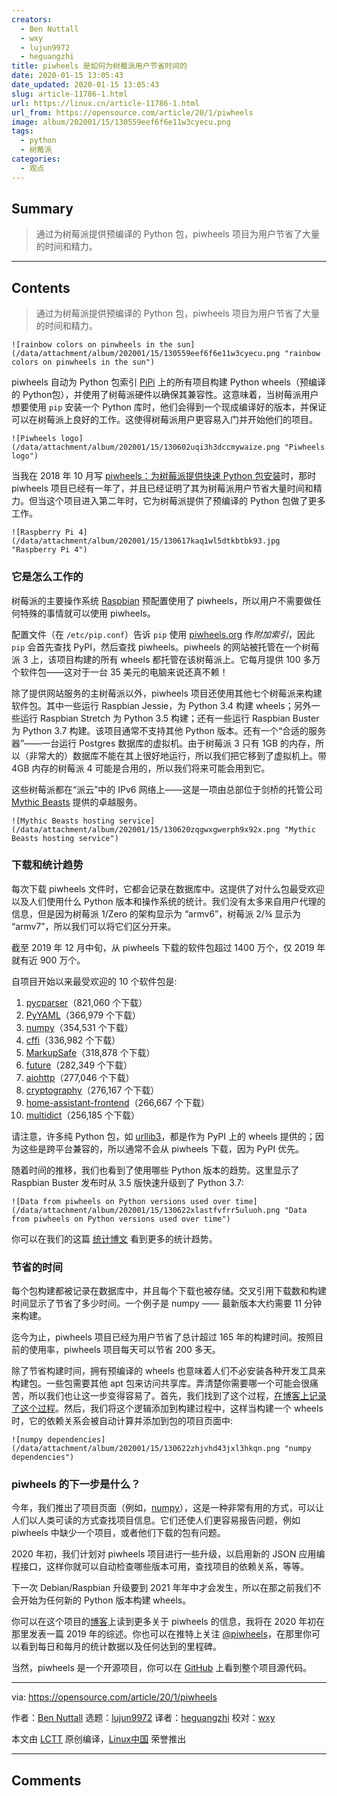 ```yaml
---
creators:
  - Ben Nuttall
  - wxy
  - lujun9972
  - heguangzhi
title: piwheels 是如何为树莓派用户节省时间的
date: 2020-01-15 13:05:43
date_updated: 2020-01-15 13:05:43
slug: article-11786-1.html
url: https://linux.cn/article-11786-1.html
url_from: https://opensource.com/article/20/1/piwheels
image: album/202001/15/130559eef6f6e11w3cyecu.png
tags:
  - python
  - 树莓派
categories:
  - 观点
---
```


## Summary

> 通过为树莓派提供预编译的 Python 包，piwheels 项目为用户节省了大量的时间和精力。

***

<!-- more -->

## Contents

> 
> 通过为树莓派提供预编译的 Python 包，piwheels 项目为用户节省了大量的时间和精力。
> 
> 
> 

`![rainbow colors on pinwheels in the sun](/data/attachment/album/202001/15/130559eef6f6e11w3cyecu.png "rainbow colors on pinwheels in the sun")`

piwheels 自动为 Python 包索引 [PiPi](https://pypi.org/) 上的所有项目构建 Python wheels（预编译的 Python包），并使用了树莓派硬件以确保其兼容性。这意味着，当树莓派用户想要使用 `pip` 安装一个 Python 库时，他们会得到一个现成编译好的版本，并保证可以在树莓派上良好的工作。这使得树莓派用户更容易入门并开始他们的项目。

`![Piwheels logo](/data/attachment/album/202001/15/130602uqi3h3dccmywaize.png "Piwheels logo")`

当我在 2018 年 10 月写 [piwheels：为树莓派提供快速 Python 包安装](https://opensource.com/article/18/10/piwheels-python-raspberrypi)时，那时 piwheels 项目已经有一年了，并且已经证明了其为树莓派用户节省大量时间和精力。但当这个项目进入第二年时，它为树莓派提供了预编译的 Python 包做了更多工作。

`![Raspberry Pi 4](/data/attachment/album/202001/15/130617kaq1wl5dtkbtbk93.jpg "Raspberry Pi 4")`

### 它是怎么工作的

树莓派的主要操作系统 [Raspbian](https://www.raspberrypi.org/downloads/raspbian/) 预配置使用了 piwheels，所以用户不需要做任何特殊的事情就可以使用 piwheels。

配置文件（在 `/etc/pip.conf`）告诉 `pip` 使用 [piwheels.org](http://piwheels.org) 作*附加索引*，因此 `pip` 会首先查找 PyPI，然后查找 piwheels。piwheels 的网站被托管在一个树莓派 3 上，该项目构建的所有 wheels 都托管在该树莓派上。它每月提供 100 多万个软件包——这对于一台 35 美元的电脑来说还真不赖！

除了提供网站服务的主树莓派以外，piwheels 项目还使用其他七个树莓派来构建软件包。其中一些运行 Raspbian Jessie，为 Python 3.4 构建 wheels；另外一些运行 Raspbian Stretch 为 Python 3.5 构建；还有一些运行 Raspbian Buster 为 Python 3.7 构建。该项目通常不支持其他 Python 版本。还有一个“合适的服务器”——一台运行 Postgres 数据库的虚拟机。由于树莓派 3 只有 1GB 的内存，所以（非常大的）数据库不能在其上很好地运行，所以我们把它移到了虚拟机上。带 4GB 内存的树莓派 4 可能是合用的，所以我们将来可能会用到它。

这些树莓派都在“派云”中的 IPv6 网络上——这是一项由总部位于剑桥的托管公司 [Mythic Beasts](https://www.mythic-beasts.com/order/rpi) 提供的卓越服务。

`![Mythic Beasts hosting service](/data/attachment/album/202001/15/130620zqgwxgwerph9x92x.png "Mythic Beasts hosting service")`

### 下载和统计趋势

每次下载 piwheels 文件时，它都会记录在数据库中。这提供了对什么包最受欢迎以及人们使用什么 Python 版本和操作系统的统计。我们没有太多来自用户代理的信息，但是因为树莓派 1/Zero 的架构显示为 “armv6”，树莓派 2/¾ 显示为 “armv7”，所以我们可以将它们区分开来。

截至 2019 年 12 月中旬，从 piwheels 下载的软件包超过 1400 万个，仅 2019 年就有近 900 万个。

自项目开始以来最受欢迎的 10 个软件包是:

1. [pycparser](https://www.piwheels.org/project/pycparser)（821,060 个下载）
2. [PyYAML](https://www.piwheels.org/project/PyYAML)（366,979 个下载）
3. [numpy](https://www.piwheels.org/project/numpy)（354,531 个下载）
4. [cffi](https://www.piwheels.org/project/cffi)（336,982 个下载）
5. [MarkupSafe](https://www.piwheels.org/project/MarkupSafe)（318,878 个下载）
6. [future](https://www.piwheels.org/project/future)（282,349 个下载）
7. [aiohttp](https://www.piwheels.org/project/aiohttp)（277,046 个下载）
8. [cryptography](https://www.piwheels.org/project/cryptography)（276,167 个下载）
9. [home-assistant-frontend](https://www.piwheels.org/project/home-assistant-frontend)（266,667 个下载）
10. [multidict](https://www.piwheels.org/project/multidict)（256,185 个下载）

请注意，许多纯 Python 包，如 [urllib3](https://piwheels.org/project/urllib3/)，都是作为 PyPI 上的 wheels 提供的；因为这些是跨平台兼容的，所以通常不会从 piwheels 下载，因为 PyPI 优先。

随着时间的推移，我们也看到了使用哪些 Python 版本的趋势。这里显示了 Raspbian Buster 发布时从 3.5 版快速升级到了 Python 3.7:

`![Data from piwheels on Python versions used over time](/data/attachment/album/202001/15/130622xlastfvfrr5uluoh.png "Data from piwheels on Python versions used over time")`

你可以在我们的这篇 [统计博文](https://blog.piwheels.org/piwheels-stats-for-2019/) 看到更多的统计趋势。

### 节省的时间

每个包构建都被记录在数据库中，并且每个下载也被存储。交叉引用下载数和构建时间显示了节省了多少时间。一个例子是 numpy —— 最新版本大约需要 11 分钟来构建。

迄今为止，piwheels 项目已经为用户节省了总计超过 165 年的构建时间。按照目前的使用率，piwheels 项目每天可以节省 200 多天。

除了节省构建时间，拥有预编译的 wheels 也意味着人们不必安装各种开发工具来构建包。一些包需要其他 apt 包来访问共享库。弄清楚你需要哪一个可能会很痛苦，所以我们也让这一步变得容易了。首先，我们找到了这个过程，[在博客上记录了这个过程](https://blog.piwheels.org/how-to-work-out-the-missing-dependencies-for-a-python-package/)。然后，我们将这个逻辑添加到构建过程中，这样当构建一个 wheels 时，它的依赖关系会被自动计算并添加到包的项目页面中:

`![numpy dependencies](/data/attachment/album/202001/15/130622zhjvhd43jxl3hkqn.png "numpy dependencies")`

### piwheels 的下一步是什么？

今年，我们推出了项目页面（例如，[numpy](https://www.piwheels.org/project/numpy/)），这是一种非常有用的方式，可以让人们以人类可读的方式查找项目信息。它们还使人们更容易报告问题，例如 piwheels 中缺少一个项目，或者他们下载的包有问题。

2020 年初，我们计划对 piwheels 项目进行一些升级，以启用新的 JSON 应用编程接口，这样你就可以自动检查哪些版本可用，查找项目的依赖关系，等等。

下一次 Debian/Raspbian 升级要到 2021 年年中才会发生，所以在那之前我们不会开始为任何新的 Python 版本构建 wheels。

你可以在这个项目的[博客](https://blog.piwheels.org/)上读到更多关于 piwheels 的信息，我将在 2020 年初在那里发表一篇 2019 年的综述。你也可以在推特上关注 [@piwheels](https://twitter.com/piwheels)，在那里你可以看到每日和每月的统计数据以及任何达到的里程碑。

当然，piwheels 是一个开源项目，你可以在 [GitHub](https://github.com/piwheels/) 上看到整个项目源代码。

---

via: <https://opensource.com/article/20/1/piwheels>

作者：[Ben Nuttall](https://opensource.com/users/bennuttall) 选题：[lujun9972](https://github.com/lujun9972) 译者：[heguangzhi](https://github.com/heguangzhi) 校对：[wxy](https://github.com/wxy)

本文由 [LCTT](https://github.com/LCTT/TranslateProject) 原创编译，[Linux中国](https://linux.cn/) 荣誉推出

***

## Comments
